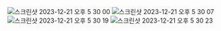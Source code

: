 ![스크린샷 2023-12-21 오후 5 30 00](https://github.com/SwanyCastle/oz_be_class/assets/49240318/9a57f3a8-3671-47ae-8c8c-457260d706e9)
![스크린샷 2023-12-21 오후 5 30 07](https://github.com/SwanyCastle/oz_be_class/assets/49240318/9b6ab60d-f993-4975-901a-301577311bf0)
![스크린샷 2023-12-21 오후 5 30 19](https://github.com/SwanyCastle/oz_be_class/assets/49240318/3907298b-1524-4b10-aa8b-de287af68756)
![스크린샷 2023-12-21 오후 5 30 23](https://github.com/SwanyCastle/oz_be_class/assets/49240318/89f415e4-382f-480d-a0e1-316558cc0ee9)
